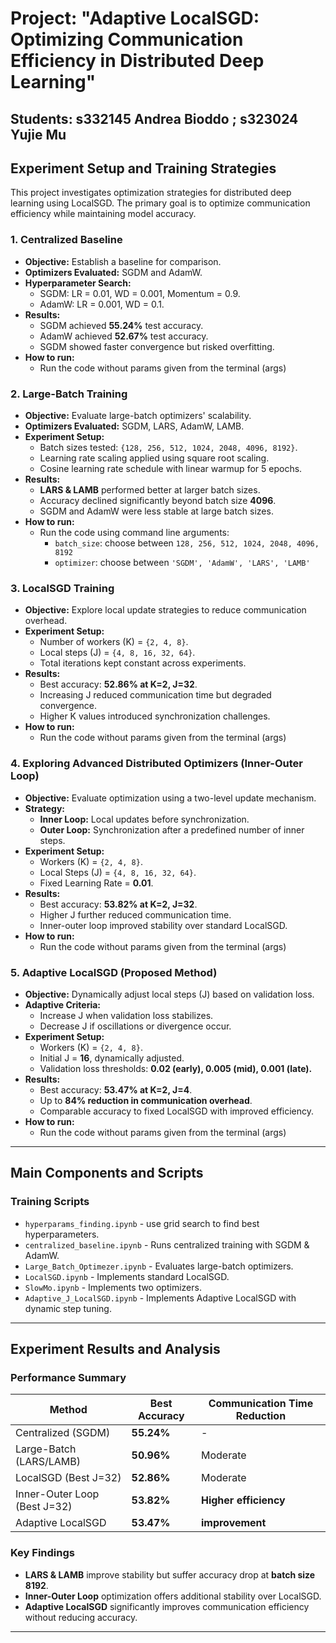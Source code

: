# Project: "Adaptive LocalSGD: Optimizing Communication Efficiency in Distributed Deep Learning"
## Students: s332145 Andrea Bioddo ; s323024 Yujie Mu 

## Experiment Setup and Training Strategies

This project investigates optimization strategies for distributed deep learning using LocalSGD. The primary goal is to optimize communication efficiency while maintaining model accuracy.

### **1. Centralized Baseline**
- **Objective:** Establish a baseline for comparison.
- **Optimizers Evaluated:** SGDM and AdamW.
- **Hyperparameter Search:**
  - SGDM: LR = 0.01, WD = 0.001, Momentum = 0.9.
  - AdamW: LR = 0.001, WD = 0.1.
- **Results:**
  - SGDM achieved **55.24%** test accuracy.
  - AdamW achieved **52.67%** test accuracy.
  - SGDM showed faster convergence but risked overfitting.
- **How to run:**
  - Run the code without params given from the terminal (args)

### **2. Large-Batch Training**
- **Objective:** Evaluate large-batch optimizers' scalability.
- **Optimizers Evaluated:** SGDM, LARS, AdamW, LAMB.
- **Experiment Setup:**
  - Batch sizes tested: `{128, 256, 512, 1024, 2048, 4096, 8192}`.
  - Learning rate scaling applied using square root scaling.
  - Cosine learning rate schedule with linear warmup for 5 epochs.
- **Results:**
  - **LARS & LAMB** performed better at larger batch sizes.
  - Accuracy declined significantly beyond batch size **4096**.
  - SGDM and AdamW were less stable at large batch sizes.
- **How to run:**
  - Run the code using command line arguments:
    - `batch_size`: choose between `128, 256, 512, 1024, 2048, 4096, 8192`
    - `optimizer`: choose between `'SGDM', 'AdamW', 'LARS', 'LAMB'`

### **3. LocalSGD Training**
- **Objective:** Explore local update strategies to reduce communication overhead.
- **Experiment Setup:**
  - Number of workers (K) = `{2, 4, 8}`.
  - Local steps (J) = `{4, 8, 16, 32, 64}`.
  - Total iterations kept constant across experiments.
- **Results:**
  - Best accuracy: **52.86% at K=2, J=32**.
  - Increasing J reduced communication time but degraded convergence.
  - Higher K values introduced synchronization challenges.
- **How to run:**
  - Run the code without params given from the terminal (args)

### **4. Exploring Advanced Distributed Optimizers (Inner-Outer Loop)**
- **Objective:** Evaluate optimization using a two-level update mechanism.
- **Strategy:**
  - **Inner Loop:** Local updates before synchronization.
  - **Outer Loop:** Synchronization after a predefined number of inner steps.
- **Experiment Setup:**
  - Workers (K) = `{2, 4, 8}`.
  - Local Steps (J) = `{4, 8, 16, 32, 64}`.
  - Fixed Learning Rate = **0.01**.
- **Results:**
  - Best accuracy: **53.82% at K=2, J=32**.
  - Higher J further reduced communication time.
  - Inner-outer loop improved stability over standard LocalSGD.
- **How to run:**
  - Run the code without params given from the terminal (args)

### **5. Adaptive LocalSGD (Proposed Method)**
- **Objective:** Dynamically adjust local steps (J) based on validation loss.
- **Adaptive Criteria:**
  - Increase J when validation loss stabilizes.
  - Decrease J if oscillations or divergence occur.
- **Experiment Setup:**
  - Workers (K) = `{2, 4, 8}`.
  - Initial J = **16**, dynamically adjusted.
  - Validation loss thresholds: **0.02 (early), 0.005 (mid), 0.001 (late).**
- **Results:**
  - Best accuracy: **53.47% at K=2, J=4**.
  - Up to **84% reduction in communication overhead**.
  - Comparable accuracy to fixed LocalSGD with improved efficiency.
- **How to run:**
  - Run the code without params given from the terminal (args)

---

## **Main Components and Scripts**

### **Training Scripts**
- `hyperparams_finding.ipynb` - use grid search to find best hyperparameters.
- `centralized_baseline.ipynb` - Runs centralized training with SGDM & AdamW.
- `Large_Batch_Optimezer.ipynb` - Evaluates large-batch optimizers.
- `LocalSGD.ipynb` - Implements standard LocalSGD.
- `SlowMo.ipynb` - Implements two optimizers.
- `Adaptive_J_LocalSGD.ipynb` - Implements Adaptive LocalSGD with dynamic step tuning.

---
## **Experiment Results and Analysis**

### **Performance Summary**
| Method | Best Accuracy | Communication Time Reduction |
|--------|-------------|---------------------------|
| Centralized (SGDM) | **55.24%** | - |
| Large-Batch (LARS/LAMB) | **50.96%** | Moderate |
| LocalSGD (Best J=32) | **52.86%** | Moderate |
| Inner-Outer Loop (Best J=32) | **53.82%** | **Higher efficiency** |
| Adaptive LocalSGD | **53.47%** | **improvement** |

### **Key Findings**
- **LARS & LAMB** improve stability but suffer accuracy drop at **batch size 8192**.
- **Inner-Outer Loop** optimization offers additional stability over LocalSGD.
- **Adaptive LocalSGD** significantly improves communication efficiency without reducing accuracy.

---
